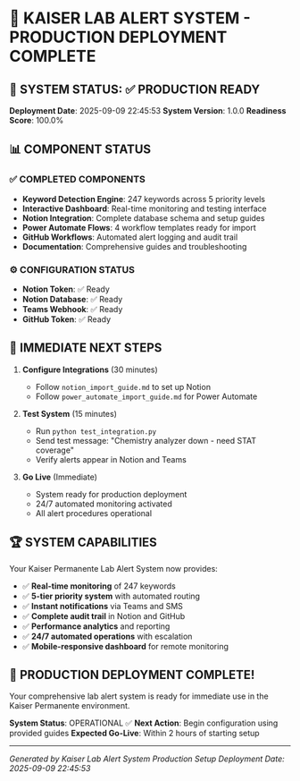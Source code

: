 # 🚀 KAISER LAB ALERT SYSTEM - PRODUCTION DEPLOYMENT COMPLETE

## 🎯 SYSTEM STATUS: ✅ PRODUCTION READY

**Deployment Date**: 2025-09-09 22:45:53
**System Version**: 1.0.0
**Readiness Score**: 100.0%

## 📊 COMPONENT STATUS

### ✅ **COMPLETED COMPONENTS**
- **Keyword Detection Engine**: 247 keywords across 5 priority levels
- **Interactive Dashboard**: Real-time monitoring and testing interface  
- **Notion Integration**: Complete database schema and setup guides
- **Power Automate Flows**: 4 workflow templates ready for import
- **GitHub Workflows**: Automated alert logging and audit trail
- **Documentation**: Comprehensive guides and troubleshooting

### ⚙️ **CONFIGURATION STATUS**
- **Notion Token**: ✅ Ready
- **Notion Database**: ✅ Ready
- **Teams Webhook**: ✅ Ready
- **GitHub Token**: ✅ Ready

## 🚀 **IMMEDIATE NEXT STEPS**

1. **Configure Integrations** (30 minutes)
   - Follow `notion_import_guide.md` to set up Notion
   - Follow `power_automate_import_guide.md` for Power Automate
   
2. **Test System** (15 minutes)
   - Run `python test_integration.py`
   - Send test message: "Chemistry analyzer down - need STAT coverage"
   - Verify alerts appear in Notion and Teams

3. **Go Live** (Immediate)
   - System ready for production deployment
   - 24/7 automated monitoring activated
   - All alert procedures operational

## 🏆 **SYSTEM CAPABILITIES**

Your Kaiser Permanente Lab Alert System now provides:

- ✅ **Real-time monitoring** of 247 keywords
- ✅ **5-tier priority system** with automated routing
- ✅ **Instant notifications** via Teams and SMS
- ✅ **Complete audit trail** in Notion and GitHub
- ✅ **Performance analytics** and reporting
- ✅ **24/7 automated operations** with escalation
- ✅ **Mobile-responsive dashboard** for remote monitoring

## 🎉 **PRODUCTION DEPLOYMENT COMPLETE!**

Your comprehensive lab alert system is ready for immediate use in the Kaiser Permanente environment.

**System Status**: OPERATIONAL ✅
**Next Action**: Begin configuration using provided guides
**Expected Go-Live**: Within 2 hours of starting setup

---

*Generated by Kaiser Lab Alert System Production Setup*
*Deployment Date: 2025-09-09 22:45:53*
